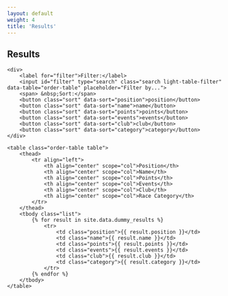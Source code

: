 ```yaml
---
layout: default
weight: 4
title: 'Results'
---
```


## Results

<div id="results">

	<div>
		<label for="filter">Filter:</label>
		<input id="filter" type="search" class="search light-table-filter" data-table="order-table" placeholder="Filter by...">
		<span> &nbsp;Sort:</span>
		<button class="sort" data-sort="position">position</button>
		<button class="sort" data-sort="name">name</button>
		<button class="sort" data-sort="points">points</button>
		<button class="sort" data-sort="events">events</button>
		<button class="sort" data-sort="club">club</button>
		<button class="sort" data-sort="category">category</button>
	</div>

	<table class="order-table table">
		<thead>
			<tr align="left">
				<th align="center" scope="col">Position</th>
				<th align="center" scope="col">Name</th>
				<th align="center" scope="col">Points</th>
				<th align="center" scope="col">Events</th>
				<th align="center" scope="col">Club</th>
				<th align="center" scope="col">Race Category</th>
			</tr>
		</thead>
		<tbody class="list">
			{% for result in site.data.dummy_results %}
				<tr>
					<td class="position">{{ result.position }}</td>
					<td class="name">{{ result.name }}</td>
					<td class="points">{{ result.points }}</td>
					<td class="events">{{ result.events }}</td>
					<td class="club">{{ result.club }}</td>
					<td class="category">{{ result.category }}</td>
				</tr>
			{% endfor %}
		</tbody>
	</table>

</div>